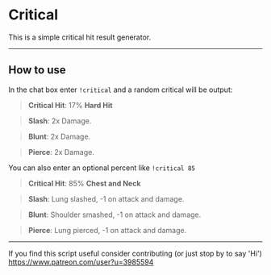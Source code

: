 Critical
=======

This is a simple critical hit result generator. 

----------

How to use
----------------

In the chat box enter `!critical` and a random critical will be output:

> **Critical Hit**: 17% **Hard Hit**

> **Slash**: 2x Damage.

> **Blunt**: 2x Damage.

> **Pierce**: 2x Damage.

You can also enter an optional percent like `!critical 85`

> **Critical Hit**: 85% **Chest and Neck**

> **Slash**: Lung slashed, -1 on attack and damage.

> **Blunt**: Shoulder smashed, -1 on attack and damage.

> **Pierce**: Lung pierced, -1 on attack and damage.

---------------

If you find this script useful consider contributing (or just stop by to say 'Hi')
https://www.patreon.com/user?u=3985594